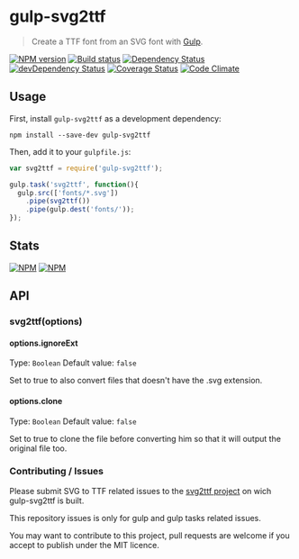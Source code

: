 # gulp-svg2ttf
> Create a TTF font from an SVG font with [Gulp](http://gulpjs.com/).

[![NPM version](https://badge.fury.io/js/gulp-svg2ttf.png)](https://npmjs.org/package/gulp-iconfont) [![Build status](https://secure.travis-ci.org/nfroidure/gulp-iconfont.png)](https://travis-ci.org/nfroidure/gulp-iconfont) [![Dependency Status](https://david-dm.org/nfroidure/gulp-iconfont.png)](https://david-dm.org/nfroidure/gulp-iconfont) [![devDependency Status](https://david-dm.org/nfroidure/gulp-iconfont/dev-status.png)](https://david-dm.org/nfroidure/gulp-iconfont#info=devDependencies) [![Coverage Status](https://coveralls.io/repos/nfroidure/gulp-iconfont/badge.png?branch=master)](https://coveralls.io/r/nfroidure/gulp-iconfont?branch=master) [![Code Climate](https://codeclimate.com/github/nfroidure/gulp-iconfont.png)](https://codeclimate.com/github/nfroidure/gulp-iconfont)

## Usage

First, install `gulp-svg2ttf` as a development dependency:

```shell
npm install --save-dev gulp-svg2ttf
```

Then, add it to your `gulpfile.js`:

```javascript
var svg2ttf = require('gulp-svg2ttf');

gulp.task('svg2ttf', function(){
  gulp.src(['fonts/*.svg'])
    .pipe(svg2ttf())
    .pipe(gulp.dest('fonts/'));
});
```

## Stats

[![NPM](https://nodei.co/npm/gulp-svg2ttf.png?downloads=true&stars=true)](https://nodei.co/npm/gulp-iconfont/)
[![NPM](https://nodei.co/npm-dl/gulp-svg2ttf.png)](https://nodei.co/npm/gulp-iconfont/)

## API

### svg2ttf(options)

#### options.ignoreExt
Type: `Boolean`
Default value: `false`

Set to true to also convert files that doesn't have the .svg extension.

#### options.clone
Type: `Boolean`
Default value: `false`

Set to true to clone the file before converting him so that it will output the
 original file too.

### Contributing / Issues

Please submit SVG to TTF related issues to the
 [svg2ttf project](https://github.com/fontello/svg2ttf)
 on wich gulp-svg2ttf is built.

This repository issues is only for gulp and gulp tasks related issues.

You may want to contribute to this project, pull requests are welcome if you
 accept to publish under the MIT licence.
